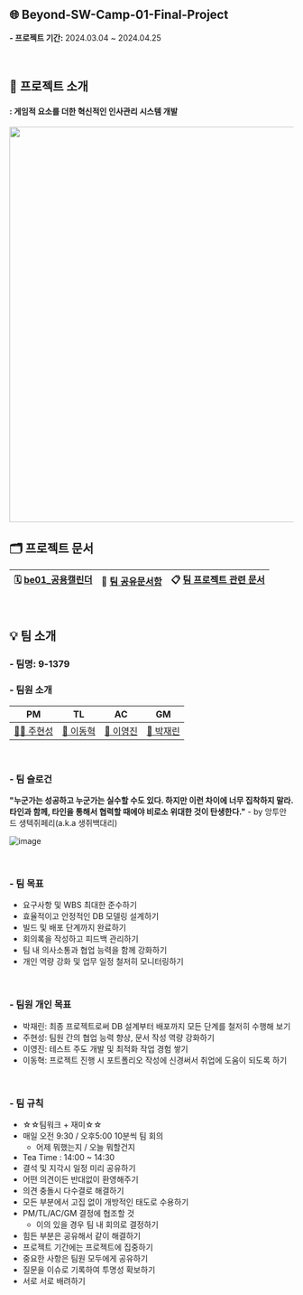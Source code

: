 ## 🌐 Beyond-SW-Camp-01-Final-Project 
**- 프로젝트 기간:** 2024.03.04 ~ 2024.04.25

<br/>

## 📝 프로젝트 소개
#### : 게임적 요소를 더한 혁신적인 인사관리 시스템 개발
<img src="https://github.com/9-13579/T3-R0-Document/assets/148875683/e10f85ce-6f95-436f-bf73-3cc874960234" width="700px">

<br/>

## 🗂️ 프로젝트 문서
| 🗓️ [be01_공용캘린더](https://calendar.google.com/calendar/u/0/r/month/2024/3/1) | 📁 [팀 공유문서함](https://drive.google.com/drive/folders/1pZRy6QoP-1p09s9OMQlhJKsUvO0v29aa) | 📋 [팀 프로젝트 관련 문서](https://github.com/9-13579/T3-R0-Document/wiki) |
| ---- | ---- | ---- |

<br/>

## 💡 팀 소개
### - 팀명: 9-1379
  
### - 팀원 소개
| PM | TL | AC | GM |
| ---- | ---- | ---- | ---- |
| [🐻‍❄️ 주현성](https://github.com/hyunsungJoo) | [🐻 이동혁](https://github.com/ldh0308) | [🐰 이영진](https://github.com/yjinlee99) | [🐼 박재린](https://github.com/Jaelinny) |

<br/>

### - 팀 슬로건
**"누군가는 성공하고 누군가는 실수할 수도 있다. 하지만 이런 차이에 너무 집착하지 말라. 타인과 함께, 타인을 통해서 협력할 때에야 비로소 위대한 것이 탄생한다."** - by 앙투안 드 생텍쥐페리(a.k.a 생쥐백대리)

![image](https://github.com/9-1379/T3-R0-Document/assets/148875683/227053df-51e9-4997-96f4-5fee781ed265)


<br/>

### - 팀 목표
- 요구사항 및 WBS 최대한 준수하기
- 효율적이고 안정적인 DB 모델링 설계하기
- 빌드 및 배포 단계까지 완료하기
- 회의록을 작성하고 피드백 관리하기
- 팀 내 의사소통과 협업 능력을 함께 강화하기
- 개인 역량 강화 및 업무 일정 철저히 모니터링하기
<br/>

### - 팀원 개인 목표
- 박재린: 최종 프로젝트로써 DB 설계부터 배포까지 모든 단계를 철저히 수행해 보기
- 주현성: 팀원 간의 협업 능력 향상, 문서 작성 역량 강화하기
- 이영진: 테스트 주도 개발 및 최적화 작업 경험 쌓기
- 이동혁: 프로젝트 진행 시 포트폴리오 작성에 신경써서 취업에 도움이 되도록 하기  
<br/>

### - 팀 규칙
- ☆☆팀워크 + 재미☆☆
- 매일 오전 9:30 / 오후5:00 10분씩 팀 회의
    - 어제 뭐했는지 / 오늘 뭐할건지
- Tea Time : 14:00 ~ 14:30
- 결석 및 지각시 일정 미리 공유하기
- 어떤 의견이든 반대없이 환영해주기
- 의견 충돌시 다수결로 해결하기
- 모든 부분에서 고집 없이 개방적인 태도로 수용하기
- PM/TL/AC/GM 결정에 협조할 것
    - 이의 있을 경우 팀 내 회의로 결정하기
- 힘든 부분은 공유해서 같이 해결하기
- 프로젝트 기간에는 프로젝트에 집중하기
- 중요한 사항은 팀원 모두에게 공유하기
- 질문을 이슈로 기록하여 투명성 확보하기
- 서로 서로 배려하기
